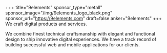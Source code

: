 +++
title="9elements"
sponsor_type="metall"
sponsor_image="/img/9elements_logo_black.png"
sponsor_url="https://9elements.com"
draft=false
anker="9elements"
+++
We craft digital products and services.

We combine finest technical craftsmanship with elegant and functional design to ship innovative digital experiences. We have a track record of building successful web and mobile applications for our clients.